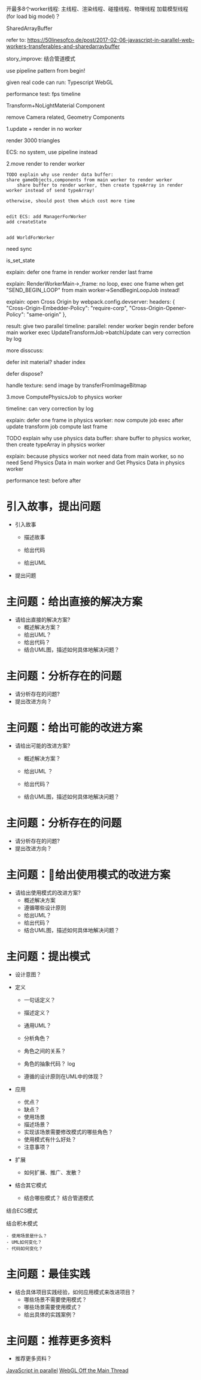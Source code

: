 开最多8个worker线程:
主线程、渲染线程、碰撞线程、物理线程
加载模型线程(for load big model)？

SharedArrayBuffer

refer to:
https://50linesofco.de/post/2017-02-06-javascript-in-parallel-web-workers-transferables-and-sharedarraybuffer


story_improve:
结合管道模式



use pipeline pattern from begin!

given real code can run:
Typescript
WebGL


performance test:
fps
timeline


Transform+NoLightMaterial Component


remove Camera related, Geometry Components


1.update + render in no worker


render 3000 triangles


ECS:
no system, use pipeline instead


2.move render to render worker


    TODO explain why use render data buffer:
    share gameObjects,components from main worker to render worker
        share buffer to render worker, then create typeArray in render worker instead of send typeArray!

    otherwise, should post them which cost more time


    edit ECS: add ManagerForWorker
    add createState


    add WorldForWorker



need sync

is_set_state


explain:
defer one frame in render worker
    render last frame


explain:
RenderWorkerMain->_frame:
    no loop, exec one frame when get  "SEND_BEGIN_LOOP" from main worker->SendBeginLoopJob instead!


explain:
open Cross Origin 
    by webpack.config.devserver:
        headers: {
            "Cross-Origin-Embedder-Policy": "require-corp",
            "Cross-Origin-Opener-Policy": "same-origin"
        },

result:
give two parallel timeline:
    parallel: 
        render worker begin render before main worker exec UpdateTransformJob->batchUpdate
can very correction by log


more disscuss:

defer init material?
    shader index

defer dispose?


handle texture:
send image by transferFromImageBitmap


<!-- 4.open more workers by pipeline + json when loop -->
<!-- e.g. collide/physic worker -->

3.move ComputePhysicsJob to physics worker

timeline:
can very correction by log



explain:
defer one frame in physics worker:
    now compute job exec after update transform job
    compute last frame


TODO explain why use physics data buffer:
share buffer to physics worker, then create typeArray in physics worker


explain:
because physics worker not need data from main worker, so no need Send Physics Data in main worker and Get Physics Data in physics worker



performance test:
before
after






# 引入故事，提出问题

- 引入故事
    - 描述故事

    - 给出代码

    - 给出UML

- 提出问题



# 主问题：给出直接的解决方案

- 请给出直接的解决方案?
    - 概述解决方案？
    - 给出UML？
    - 给出代码？
    - 结合UML图，描述如何具体地解决问题？


# 主问题：分析存在的问题

- 请分析存在的问题?
- 提出改进方向？


# 主问题：给出可能的改进方案

- 请给出可能的改进方案?
    - 概述解决方案？

    - 给出UML ？
    - 给出代码？
    - 结合UML图，描述如何具体地解决问题？


# 主问题：分析存在的问题

- 请分析存在的问题?
- 提出改进方向？



# 主问题：给出使用模式的改进方案

- 请给出使用模式的改进方案?
    - 概述解决方案
    - 遵循哪些设计原则
    - 给出UML？
    - 给出代码？
    - 结合UML图，描述如何具体地解决问题？

# 主问题：提出模式


- 设计意图？
- 定义
    - 一句话定义？
    - 描述定义？
    - 通用UML？
    - 分析角色？
    - 角色之间的关系？
    - 角色的抽象代码？
log

    - 遵循的设计原则在UML中的体现？


- 应用
    - 优点？
    - 缺点？
    - 使用场景
    - 描述场景？
    - 实现该场景需要修改模式的哪些角色？
    - 使用模式有什么好处？
    - 注意事项？

- 扩展
    - 如何扩展、推广、发散？



- 结合其它模式
    - 结合哪些模式？
结合管道模式



结合ECS模式



结合积木模式

    - 使用场景是什么？
    - UML如何变化？
    - 代码如何变化？


# 主问题：最佳实践

- 结合具体项目实践经验，如何应用模式来改进项目？
    - 哪些场景不需要使用模式？
    - 哪些场景需要使用模式？
    - 给出具体的实践案例？


# 主问题：推荐更多资料

- 推荐更多资料？

[JavaScript in parallel](https://50linesofco.de/post/2017-02-06-javascript-in-parallel-web-workers-transferables-and-sharedarraybuffer)
[WebGL Off the Main Thread](https://hacks.mozilla.org/2016/01/webgl-off-the-main-thread/)